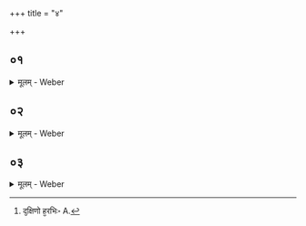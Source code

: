 +++
title = "४"

+++


##  ०१
<details><summary>मूलम् - Weber</summary>

पु᳘रुषो वै᳘ संवत्सरः᳟ ॥
त᳘स्य पा᳘दावेव᳘ प्रायणी᳘योऽतिरात्रः पा᳘दाभ्याँ हि᳘ प्रय᳘न्ति त᳘योर्य᳘छुक्लं तद᳘ह्नो रूपं य᳘त्कृष्णं तद्रा᳘त्रेर्नखा᳘न्येॗवौषधिवनस्पतीनाँ᳘ रूप᳘मूरू᳘ चतुर्विँशम᳘हरु᳘रोऽभिप्लवः᳘ पृष्ठं पृ᳘ष्ठ्यः ॥
</details>

##  ०२
<details><summary>मूलम् - Weber</summary>

अय᳘मेव द᳘क्षिणो बाहु᳘रभिजि᳘त् [^wbr_1] ॥  
इम᳘ऽएव द᳘क्षिणे त्र᳘यः प्राणाः स्व᳘रसामानो मूर्धा᳘ विषुवा᳘निम᳘ऽएवो᳘त्तरे त्र᳘यः प्राणाः स्व᳘रसामानः ॥  

[^wbr_1]: द᳘क्षिणो ह᳘रभिः॰ A.
</details>

##  ०३
<details><summary>मूलम् - Weber</summary>

अय᳘मेवो᳘त्तरो बाहु᳘र्विश्वजि᳘त् ॥  
उक्तौ᳘ पृष्ठ्याभिप्लवौ याव᳘वाञ्चौ प्राणौ ते᳘ गोऽआयु᳘षीऽअ᳘ङ्गानि दशरात्रो मु᳘खं महाव्रतँ ह᳘स्तावेॗवोदयनी᳘योऽतिरात्रो ह᳘स्ताभ्याँॗ ह्युद्य᳘न्ति त᳘योर्य᳘छुक्लं तद᳘ह्नो रूपं य᳘त्कृष्णं तद्रा᳘त्रेर्नखा᳘न्येव न᳘क्षत्राणाँ रूपँ स᳘ एष᳘ संवत्सॗरोऽध्यात्मं प्र᳘तिष्ठितः स यो᳘ हैव᳘मेतँ᳘ संवत्सर᳘मध्यात्मं प्र᳘तिष्ठितं वे᳘द प्र᳘तितिष्ठति प्रज᳘या पशु᳘भिरस्मिं᳘लोॗकेऽमृतत्वे᳘नामु᳘ष्मिन् ॥ ब्राह्मणम् ॥४॥ प्रथमोऽध्यायः [७५]॥
</details>